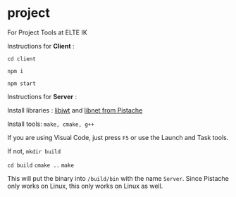 # project
For Project Tools at ELTE IK


Instructions for **Client** : 

`cd client`
 
` npm i `

 `npm start`
 
 
 Instructions for **Server** : 
 
 Install libraries : [libjwt](https://github.com/benmcollins/libjwt) and [libnet from Pistache](https://github.com/oktal/pistache/)
 
 Install tools: `make, cmake, g++`
 
 If you are using Visual Code, just press `F5` or use the Launch and Task tools.
 
 If not, `mkdir build`
 
 `cd build`
 `cmake ..`
 `make`
 
 This will put the binary into `/build/bin` with the name `Server`. Since Pistache only works on Linux, this only works on Linux as well.
 

